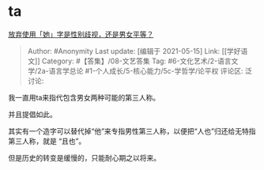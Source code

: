 # ta
[放弃使用「她」字是性别歧视，还是男女平等？](https://www.zhihu.com/question/302600927/answer/1772139335)

> Author: #Anonymity
> Last update: [编辑于 2021-05-15]
> Link: [[学好语文]]
> Category: #【答集】/08-文艺答集
> Tag: #6-文化艺术/2-语言文学/2a-语言学总论 #1-个人成长/5-核心能力/5c-学哲学/论平权
> 评论区:
> 泛讨论:

我一直用ta来指代包含男女两种可能的第三人称。

并且提倡如此。

其实有一个造字可以替代掉“他”来专指男性第三人称，以便把“人也”归还给无特指第三人称，就是 “且也”。

但是历史的转变是缓慢的，只能耐心期之以将来。
